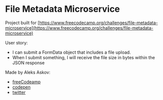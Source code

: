 # File Metadata Microservice

Project built for [https://www.freecodecamp.org/challenges/file-metadata-microservice](https://www.freecodecamp.org/challenges/file-metadata-microservice)

User story:
- I can submit a FormData object that includes a file upload.
- When I submit something, I will receive the file size in bytes within the JSON response

Made by Aleks Askov:

- [freeCodeamp](https://www.freecodecamp.org/aleks-askov)
- [codepen](https://codepen.io/askov)
- [twitter](https://twitter.com/AleksandrAskov)